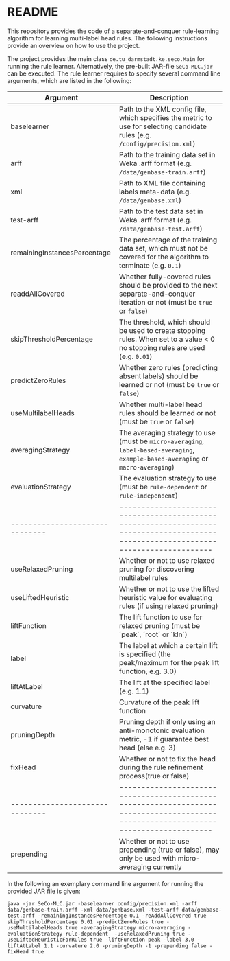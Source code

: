 # README

This repository provides the code of a separate-and-conquer rule-learning algorithm for learning multi-label head rules. The following instructions provide an overview on how to use the project.

The project provides the main class `de.tu_darmstadt.ke.seco.Main` for running the rule learner. Alternatively, the pre-built JAR-file `SeCo-MLC.jar` can be executed. The rule learner requires to specify several command line arguments, which are listed in the following:

| Argument                     | Description                                                                                                                       |
|------------------------------|-----------------------------------------------------------------------------------------------------------------------------------|
| baselearner                  | Path to the XML config file, which specifies the metric to use for selecting candidate rules (e.g. `/config/precision.xml`)       |
| arff                         | Path to the training data set in Weka .arff format (e.g. `/data/genbase-train.arff`)                                              |
| xml                          | Path to XML file containing labels meta-data (e.g. `/data/genbase.xml`)                                                           |
| test-arff                    | Path to the test data set in Weka .arff format (e.g. `/data/genbase-test.arff`)                                                   |
| remainingInstancesPercentage | The percentage of the training data set, which must not be covered for the algorithm to terminate (e.g. `0.1`)                    |
| readdAllCovered               | Whether fully-covered rules should be provided to the next separate-and-conquer iteration or not (must be `true` or `false`)     |
| skipThresholdPercentage      | The threshold, which should be used to create stopping rules. When set to a value < 0 no stopping rules are used (e.g. `0.01`)    |
| predictZeroRules             | Whether zero rules (predicting absent labels) should be learned or not (must be `true` or `false`)                                |
| useMultilabelHeads           | Whether multi-label head rules should be learned or not (must be `true` or `false`)                                               |
| averagingStrategy            | The averaging strategy to use (must be `micro-averaging`, `label-based-averaging`, `example-based-averaging` or `macro-averaging`)|
| evaluationStrategy           | The evaluation strategy to use (must be `rule-dependent` or `rule-independent`)												   |
|------------------------------|-----------------------------------------------------------------------------------------------------------------------------------|
| useRelaxedPruning            | Whether or not to use relaxed pruning for discovering multilabel rules                                                            |
| useLiftedHeuristic		   | Whether or not to use the lifted heuristic value for evaluating rules (if using relaxed pruning)                                  |
| liftFunction                 | The lift function to use for relaxed pruning (must be ´peak´, ´root´ or ´kln´)												       |
| label                        | The label at which a certain lift is specified (the peak/maximum for the peak lift function, e.g. 3.0)                            |
| liftAtLabel                  | The lift at the specified label (e.g. 1.1)   																					   |
| curvature                    | Curvature of the peak lift function                                                                                               |
| pruningDepth                 | Pruning depth if only using an anti-monotonic evaluation metric, -1 if guarantee best head (else e.g. 3)						   |
| fixHead                      | Whether or not to fix the head during the rule refinement process(true or false)  												   |
|------------------------------|-----------------------------------------------------------------------------------------------------------------------------------|  
| prepending                   | Whether or not to use prepending (true or false), may only be used with micro-averaging currently                                 |  

In the following an exemplary command line argument for running the provided JAR file is given:

```
java -jar SeCo-MLC.jar -baselearner config/precision.xml -arff data/genbase-train.arff -xml data/genbase.xml -test-arff data/genbase-test.arff -remainingInstancesPercentage 0.1 -reAddAllCovered true -skipThresholdPercentage 0.01 -predictZeroRules true -useMultilabelHeads true -averagingStrategy micro-averaging -evaluationStrategy rule-dependent  -useRelaxedPruning true -useLiftedHeuristicForRules true -liftFunction peak -label 3.0 -liftAtLabel 1.1 -curvature 2.0 -pruningDepth -1 -prepending false -fixHead true
```